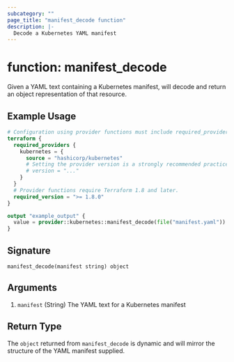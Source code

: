 ```yaml
---
subcategory: ""
page_title: "manifest_decode function"
description: |-
  Decode a Kubernetes YAML manifest 
---
```


# function: manifest_decode

Given a YAML text containing a Kubernetes manifest, will decode and return an object representation of that resource.

## Example Usage

```terraform
# Configuration using provider functions must include required_providers configuration.
terraform {
  required_providers {
    kubernetes = {
      source = "hashicorp/kubernetes"
      # Setting the provider version is a strongly recommended practice
      # version = "..."
    }
  }
  # Provider functions require Terraform 1.8 and later.
  required_version = ">= 1.8.0"
}

output "example_output" {
  value = provider::kubernetes::manifest_decode(file("manifest.yaml"))
}
```

## Signature

```text
manifest_decode(manifest string) object
```

## Arguments

1. `manifest` (String) The YAML text for a Kubernetes manifest

## Return Type

The `object` returned from `manifest_decode` is dynamic and will mirror the structure of the YAML manifest supplied.
